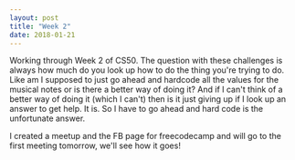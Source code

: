 ```yaml
---
layout: post
title: "Week 2"
date: 2018-01-21
---
```


Working through Week 2 of CS50. The question with these challenges is always how much do you look up how to do the thing you're trying to do. Like am I supposed to just go ahead and hardcode all the values for the musical notes or is there a better way of doing it? And if I can't think of a better way of doing it (which I can't) then is it just giving up if I look up an answer to get help. It is. So I have to go ahead and hard code is the unfortunate answer.

I created a meetup and the FB page for freecodecamp and will go to the first meeting tomorrow, we'll see how it goes!